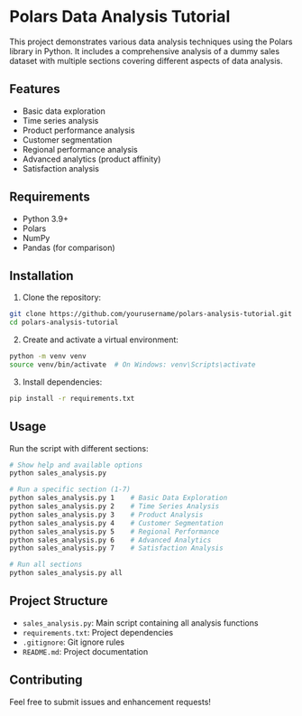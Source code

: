 # Polars Data Analysis Tutorial

This project demonstrates various data analysis techniques using the Polars library in Python. It includes a comprehensive analysis of a dummy sales dataset with multiple sections covering different aspects of data analysis.

## Features

- Basic data exploration
- Time series analysis
- Product performance analysis
- Customer segmentation
- Regional performance analysis
- Advanced analytics (product affinity)
- Satisfaction analysis

## Requirements

- Python 3.9+
- Polars
- NumPy
- Pandas (for comparison)

## Installation

1. Clone the repository:
```bash
git clone https://github.com/yourusername/polars-analysis-tutorial.git
cd polars-analysis-tutorial
```

2. Create and activate a virtual environment:
```bash
python -m venv venv
source venv/bin/activate  # On Windows: venv\Scripts\activate
```

3. Install dependencies:
```bash
pip install -r requirements.txt
```

## Usage

Run the script with different sections:

```bash
# Show help and available options
python sales_analysis.py

# Run a specific section (1-7)
python sales_analysis.py 1    # Basic Data Exploration
python sales_analysis.py 2    # Time Series Analysis
python sales_analysis.py 3    # Product Analysis
python sales_analysis.py 4    # Customer Segmentation
python sales_analysis.py 5    # Regional Performance
python sales_analysis.py 6    # Advanced Analytics
python sales_analysis.py 7    # Satisfaction Analysis

# Run all sections
python sales_analysis.py all
```

## Project Structure

- `sales_analysis.py`: Main script containing all analysis functions
- `requirements.txt`: Project dependencies
- `.gitignore`: Git ignore rules
- `README.md`: Project documentation

## Contributing

Feel free to submit issues and enhancement requests! 